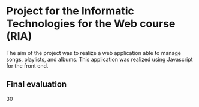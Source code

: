 # Project for the Informatic Technologies for the Web course (RIA)
The aim of the project was to realize a web application able to manage songs, playlists, and albums.
This application was realized using Javascript for the front end.

## Final evaluation
30
